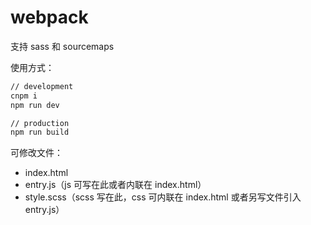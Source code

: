 # webpack

支持 sass 和 sourcemaps 

使用方式：

```bash
// development
cnpm i 
npm run dev

// production
npm run build
```

可修改文件：

- index.html
- entry.js（js 可写在此或者内联在 index.html）
- style.scss（scss 写在此，css 可内联在 index.html 或者另写文件引入 entry.js）